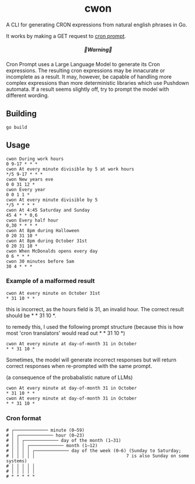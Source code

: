 
<h1 align="center">
cwon
</h1>

A CLI for generating CRON expressions from natural english phrases in Go. 

It works by making a GET request to [cron prompt](https://cronprompt.com/).

<h5 align="center">
🚧Warning🚧
</h5>

Cron Prompt uses a Large Language Model to generate its Cron expressions. The resulting cron expressions may be innacurate or incomplete as a result. 
It may, however, be capable of handling more complex expressions than more deterministic libraries which use Pushdown automata. If a result seems slightly off, try to prompt the model with different wording.

## Building 

```
go build
```

## Usage
```
cwon During work hours
0 9-17 * * *
cwon At every minute divisible by 5 at work hours
*/5 9-17 * * *
cwon New years eve
0 0 31 12 *
cwon Every year
0 0 1 1 *
cwon At every minute divisible by 5
*/5 * * * *
cwon At 4:45 Saturday and Sunday
45 4 * * 0,6
cwon Every half hour
0,30 * * * *
cwon At 8pm during Halloween
0 20 31 10 *
cwon At 8pm during October 31st
0 20 31 10 *
cwon When McDonalds opens every day
0 6 * * *
cwon 30 minutes before 5am
30 4 * * *
```

### Example of a malformed result

```
cwon At every minute on October 31st
* 31 10 * *
```

this is incorrect, as the hours field is 31, an invalid hour. The correct result should be * * 31 10 *.

to remedy this, I used the following prompt structure (because this is how most 'cron translators' would read out * * 31 10 *)
```
cwon At every minute at day-of-month 31 in October
* * 31 10 *
```

Sometimes, the model will generate incorrect responses but will return correct responses when re-prompted with the same prompt.

(a consequence of the probabalistic nature of LLMs)

```
cwon At every minute at day-of-month 31 in October
* 31 10 * *
cwon At every minute at day-of-month 31 in October
* * 31 10 *
```

### Cron format

```
# ┌───────────── minute (0–59)
# │ ┌───────────── hour (0–23)
# │ │ ┌───────────── day of the month (1–31)
# │ │ │ ┌───────────── month (1–12)
# │ │ │ │ ┌───────────── day of the week (0–6) (Sunday to Saturday;
# │ │ │ │ │                                   7 is also Sunday on some systems)
# │ │ │ │ │
# │ │ │ │ │
# * * * * *
```
